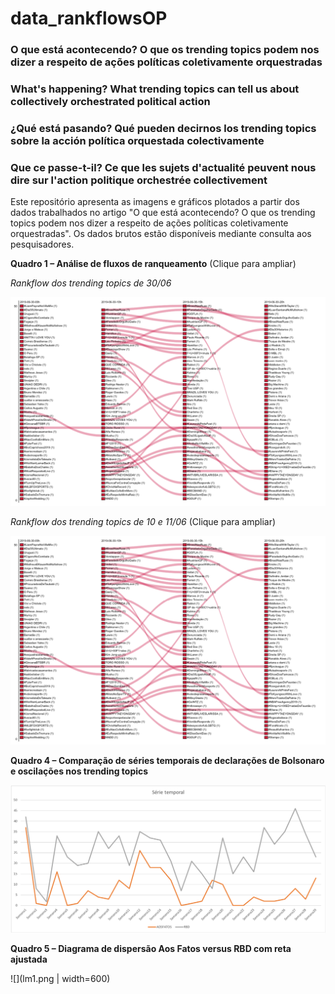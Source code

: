 # data_rankflowsOP

### O que está acontecendo? O que os trending topics podem nos dizer a respeito de ações políticas coletivamente orquestradas

### What's happening? What trending topics can tell us about collectively orchestrated political action

### ¿Qué está pasando? Qué pueden decirnos los trending topics sobre la acción política orquestada colectivamente

### Que ce passe-t-il? Ce que les sujets d'actualité peuvent nous dire sur l'action politique orchestrée collectivement

Este repositório apresenta as imagens e gráficos plotados a partir dos dados trabalhados no artigo "O que está acontecendo? O que os trending topics podem nos dizer a respeito de ações políticas coletivamente orquestradas". Os dados brutos estão disponíveis mediante consulta aos pesquisadores.


**Quadro 1 – Análise de fluxos de ranqueamento** (Clique para ampliar)

*Rankflow dos trending topics de 30/06*

![](rankflow1.png)

*Rankflow dos trending topics de 10 e 11/06* (Clique para ampliar)

![](rankflow1.png)

**Quadro 4 – Comparação de séries temporais de declarações de Bolsonaro e oscilações nos trending topics**

![](timeseries1.png)

**Quadro 5 – Diagrama de dispersão Aos Fatos versus RBD com reta ajustada**

![](lm1.png | width=600)

